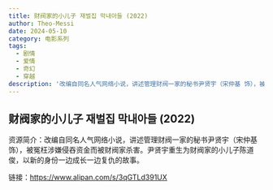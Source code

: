 ```yaml
---
title: 财阀家的小儿子 재벌집 막내아들 (2022)
author: Theo-Messi
date: 2024-05-10
category: 电影系列
tags:
  - 剧情
  - 爱情
  - 奇幻
  - 穿越
description: '改编自同名人气网络小说，讲述管理财阀一家的秘书尹贤宇（宋仲基 饰），被冤枉涉嫌侵吞资金而被财阀家杀害。尹贤宇重生为财阀家的小儿子陈道俊，以新的身份一边成长一边复仇的故事。'
---
```


## 财阀家的小儿子 재벌집 막내아들 (2022)

资源简介：改编自同名人气网络小说，讲述管理财阀一家的秘书尹贤宇（宋仲基 饰），被冤枉涉嫌侵吞资金而被财阀家杀害。尹贤宇重生为财阀家的小儿子陈道俊，以新的身份一边成长一边复仇的故事。

链接：https://www.alipan.com/s/3qGTLd391UX
